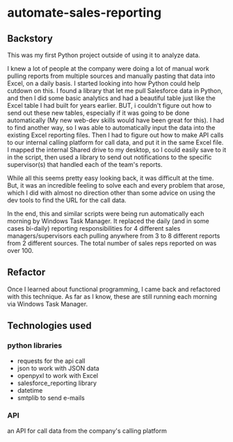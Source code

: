 # automate-sales-reporting

## Backstory 
This was my first Python project outside of using it to analyze data. 

I knew a lot of people at the company were doing a lot of manual work pulling reports from multiple sources and manually pasting that data into Excel, on a daily basis. I started looking into how Python could help cutdown on this. I found a library that let me pull Salesforce data in Python, and then I did some basic analytics and had a beautiful table just like the Excel table I had built for years earlier. BUT, i couldn't figure out how to send out these new tables, especially if it was going to be done automatically (My new web-dev skills would have been great for this). I had to find another way, so I was able to automatically input the data into the existing Excel reporting files. Then I had to figure out how to make API calls to our internal calling platform for call data, and put it in the same Excel file. I mapped the internal Shared drive to my desktop, so I could easily save to it in the script, then used a library to send out notifications to the specific supervisor(s) that handled each of the team's reports. 

While all this seems pretty easy looking back, it was difficult at the time. But, it was an incredible feeling to solve each and every problem that arose, which I did with almost no direction other than some advice on using the dev tools to find the URL for the call data. 

In the end, this and similar scripts were being run automatically each morning by Windows Task Manager. It replaced the daily (and in some cases bi-daily) reporting responsibilities for 4 different sales managers/supervisors each pulling anywhere from 3 to 8 different reports from 2 different sources. The total number of sales reps reported on was over 100. 

## Refactor
Once I learned about functional programming, I came back and refactored with this technique. As far as I know, these are still running each morning via Windows Task Manager. 

## Technologies used
### python libraries
- requests for the api call
- json to work with JSON data
- openpyxl to work with Excel 
- salesforce_reporting library
- datetime
- smtplib to send e-mails

### API
an API for call data from the company's calling platform
